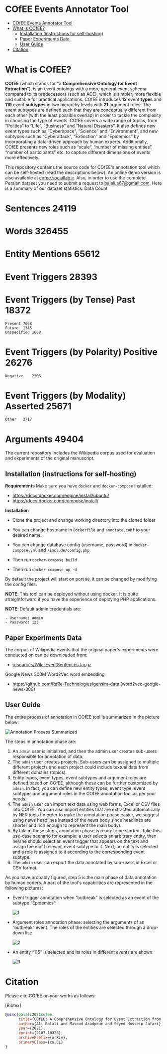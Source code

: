 # COfEE Events Annotator Tool

* [COfEE Events Annotator Tool](#cofee-events-annotator-tool)
* [What is COfEE?](#what-is-cofee)
   * [Installation (instructions for self-hosting)](#installation-instructions-for-self-hosting)
   * [Paper Experiments Data](#paper-experiments-data)
   * [User Guide](#user-guide)
* [Citation](#citation)

# What is COfEE?

**COfEE** (which stands for "a **Comprehensive Ontology for Event Extraction**"), is an event ontology with a more general event schema compared to its predecessors (such as ACE), which is simpler, more flexible and suitable for practical applications. COfEE introduces **12** event **types** and **119** event **subtypes** in two hierarchy levels with **21** argument roles. The event subtypes are defined such that they are conceptually different from each other (with the least possible overlap) in order to tackle the complexity in choosing the type of events. COfEE covers a wide range of topics, from “Politics” to “Life”, “Business” and “Natural Disasters”. It also defines new event types such as “Cyberspace”, “Science” and “Environment”, and new subtypes such as “Cyberattack”, “Extinction” and “Epidemics” by incorporating a data-driven approach by human experts. Additionally, COfEE presents new roles such as “scale”, “number of missing entities”, “number of participants” etc. to capture different dimensions of events more effectively.

This repository contains the source code for COfEE's annotation tool which can be self-hosted (read the descriptions below). An online demo version is also available at [cofee.sociallab.ir](cofee.sociallab.ir). Also, in order to use the complete Persian dataset you need to submit a request to balali.a67@gmail.com. 
Here is a summary of our dataset statistics:
Data	Count
# Sentences	24119
# Words	326455
# Entity Mentions	65612
# Event Triggers	28393
# Event Triggers (by Tense)	Past	18372
	Present	7068
	Future	1345
	Unspecified	1608
# Event Triggers (by Polarity)	Positive	26276
	Negative	2106
# Event Triggers (by Modality)	Asserted	25671
	Other	2717
# Arguments	49404


The current repository includes the Wikipedia corpus used for evaluation and experiments of the original manuscript.

## Installation (instructions for self-hosting)

**Requirements**
Make sure you have `docker`  and `docker-compose` installed: 

- https://docs.docker.com/engine/install/ubuntu/
- https://docs.docker.com/compose/install/

**Installation**

- Clone the project and change working directory into the cloned folder
- You can change hostname in `Dockerfile` and `annotate.conf` to your desired name.

- You can change database config (username, password) in `docker-compose.yml` and `/include/config.php`

- Then run `docker-compose build`
- Then run `docker-compose up -d`

By default the project will start on port `80`, it can be changed by modifying the config files.

**NOTE**: This tool can be deployed without using docker. It is quite straightforward if you have the experience of deploying PHP applications.

**NOTE**: Default admin credentials are:

	- Username: admin
	- Password: 123

 ## Paper Experiments Data

The corpus of Wikipedia events that the original paper's experiments were conducted on can be downloaded from:

- [resources/Wiki-EventSentences.tar.gz](https://github.com/utsnlab/COfEE/blob/master/resources/Wikipedia-EventSenteces.tar.gz)

Google News 300M Word2Vec word embedding:

- https://github.com/RaRe-Technologies/gensim-data (word2vec-google-news-300)

## User Guide

The entire process of annotation in COfEE tool is summarized in the picture below:

![Annotation Process Summarized](https://raw.githubusercontent.com/utsnlab/COfEE/master/resources/img/1-annotation-summarized.png)

The steps in annotation phase are:

1. An `admin` user is initialized, and then the admin user creates sub-users responsible for annotation of data. 
2. The `admin` user creates projects. Sub-users can be assigned to multiple different projects and each project could include textual data from different domains (topics). 
3. Entity types, event types, event subtypes and argument roles are defined based on COfEE, although these can be further customized by `admin`. In fact, you can define new entity types, event type, event subtypes and argument roles in the COfEE annotation tool as per your needs. 
4. The `admin` user can import text data using web forms, Excel or CSV files into COfEE. You can also import entities that are extracted automatically by NER tools (In order to make the annotation phase easier, we suggest using news headlines instead of the news body since headlines are shorter and rich enough to represent the main body).
5. By taking these steps, annotation phase is ready to be started. Take this use-case scenario for example: a user selects an arbitrary entity, then he/she should select an event trigger that appears on the text and assign the most relevant event subtype to it. Next, an entity is selected and a role is assigned to it according to the corresponding event subtype. 
6. The `admin` user can export the data annotated by sub-users in Excel or CSV format.

As you have probably figured, step 5 is the main phase of data annotation by human coders. A part of the tool's capabilities are represented in the following pictures:

- Event trigger annotation when “outbreak” is selected as an event of the subtype “Epidemics”:

  ![1](https://raw.githubusercontent.com/utsnlab/COfEE/master/resources/img/2.png)

- Argument roles annotation phase: selecting the arguments of an “outbreak” event. The roles of the entities are selected through a drop-down list:

  ![2](https://raw.githubusercontent.com/utsnlab/COfEE/master/resources/img/3.png)

- An entity “115” is selected and its roles in different events are shown:

  ![3](https://raw.githubusercontent.com/utsnlab/COfEE/master/resources/img/4.png)



# Citation

Please cite COfEE on your works as follows:

[Bibtex]

```Bibtex
@misc{balali2021cofee,
      title={COfEE: A Comprehensive Ontology for Event Extraction from text, with an online annotation tool}, 
      author={Ali Balali and Masoud Asadpour and Seyed Hossein Jafari},
      year={2021},
      eprint={2107.10326},
      archivePrefix={arXiv},
      primaryClass={cs.CL}
}
```

